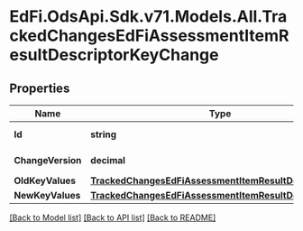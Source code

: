 # EdFi.OdsApi.Sdk.v71.Models.All.TrackedChangesEdFiAssessmentItemResultDescriptorKeyChange

## Properties

Name | Type | Description | Notes
------------ | ------------- | ------------- | -------------
**Id** | **string** | Resource identifier | [optional] 
**ChangeVersion** | **decimal** | Change version | [optional] 
**OldKeyValues** | [**TrackedChangesEdFiAssessmentItemResultDescriptorKey**](TrackedChangesEdFiAssessmentItemResultDescriptorKey.md) |  | [optional] 
**NewKeyValues** | [**TrackedChangesEdFiAssessmentItemResultDescriptorKey**](TrackedChangesEdFiAssessmentItemResultDescriptorKey.md) |  | [optional] 

[[Back to Model list]](../../README.md#documentation-for-models) [[Back to API list]](../../README.md#documentation-for-api-endpoints) [[Back to README]](../../README.md)

